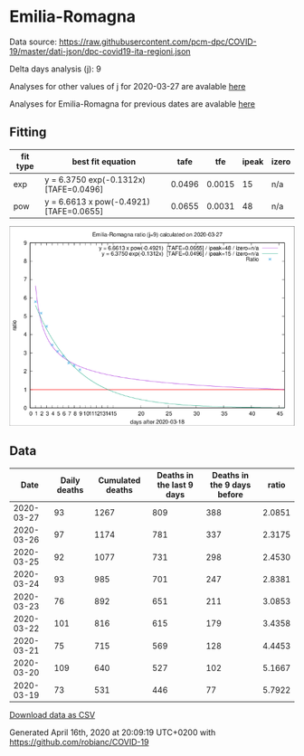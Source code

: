 # Emilia-Romagna

Data source: https://raw.githubusercontent.com/pcm-dpc/COVID-19/master/dati-json/dpc-covid19-ita-regioni.json

Delta days analysis (j): 9

Analyses for other values of j for 2020-03-27 are avalable [here](../2020-03-27/README.md)

Analyses for Emilia-Romagna for previous dates are avalable [here](../README.md)

## Fitting 
|fit type|best fit equation|tafe|tfe|ipeak|izero|
|-------|-----|--------|------|---|---|
|exp|y = 6.3750 exp(-0.1312x)  [TAFE=0.0496]|0.0496|0.0015|15|n/a|
|pow|y = 6.6613 x pow(-0.4921)  [TAFE=0.0655]|0.0655|0.0031|48|n/a|

![Plot](COVID-19_emilia-romagna_j9_2020-03-27.png)

## Data
|Date|Daily deaths|Cumulated deaths|Deaths in the last 9 days|Deaths in the 9 days before|ratio|
|----|----------|-----------|-------|--------------------|-----|
|2020-03-27|93|1267|809|388|2.0851|
|2020-03-26|97|1174|781|337|2.3175|
|2020-03-25|92|1077|731|298|2.4530|
|2020-03-24|93|985|701|247|2.8381|
|2020-03-23|76|892|651|211|3.0853|
|2020-03-22|101|816|615|179|3.4358|
|2020-03-21|75|715|569|128|4.4453|
|2020-03-20|109|640|527|102|5.1667|
|2020-03-19|73|531|446|77|5.7922|

[Download data as CSV](COVID-19_emilia-romagna_j9_2020-03-27.csv)

Generated April 16th, 2020 at 20:09:19 UTC+0200 with https://github.com/robianc/COVID-19
